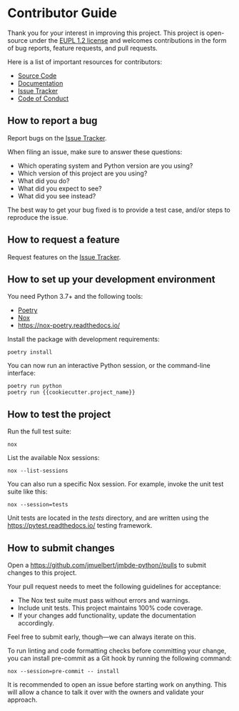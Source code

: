 # Contributor Guide

Thank you for your interest in improving this project. This project is open-source under the [EUPL 1.2 license] and welcomes contributions in the form of bug reports, feature requests, and pull requests.

Here is a list of important resources for contributors:

- [Source Code]
- [Documentation]
- [Issue Tracker]
- [Code of Conduct]

[EUPL 1.2 license]: https://opensource.org/licenses/EUPL-1.2
[source code]: https://github.com/jmuelbert/jmbde-python/
[documentation]: https://jmbde-python.readthedocs.io/
[issue tracker]: https://github.com/jmuelbert/jmbde-python//issues

## How to report a bug

Report bugs on the [Issue Tracker].

When filing an issue, make sure to answer these questions:

- Which operating system and Python version are you using?
- Which version of this project are you using?
- What did you do?
- What did you expect to see?
- What did you see instead?

The best way to get your bug fixed is to provide a test case, and/or steps to reproduce the issue.

## How to request a feature

Request features on the [Issue Tracker].

## How to set up your development environment

You need Python 3.7+ and the following tools:

- [Poetry]
- [Nox]
- <https://nox-poetry.readthedocs.io/>

Install the package with development requirements:

```console
poetry install
```

You can now run an interactive Python session, or the command-line interface:

```console
poetry run python
poetry run {{cookiecutter.project_name}}
```

[poetry]: https://python-poetry.org/
[nox]: https://nox.thea.codes/

## How to test the project

Run the full test suite:

```console
nox
```

List the available Nox sessions:

```console
nox --list-sessions
```

You can also run a specific Nox session. For example, invoke the unit test suite like this:

```console
nox --session=tests
```

Unit tests are located in the _tests_ directory, and are written using the <https://pytest.readthedocs.io/> testing framework.

## How to submit changes

Open a <https://github.com/jmuelbert/jmbde-python//pulls> to submit changes to this project.

Your pull request needs to meet the following guidelines for acceptance:

- The Nox test suite must pass without errors and warnings.
- Include unit tests. This project maintains 100% code coverage.
- If your changes add functionality, update the documentation accordingly.

Feel free to submit early, though—we can always iterate on this.

To run linting and code formatting checks before committing your change, you can install pre-commit as a Git hook by running the following command:

```console
nox --session=pre-commit -- install
```

It is recommended to open an issue before starting work on anything. This will allow a chance to talk it over with the owners and validate your approach.

<!-- github-only -->

[code of conduct]: CODE_OF_CONDUCT.md
